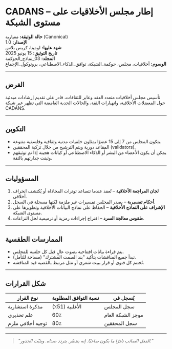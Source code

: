 # CADANS – إطار مجلس الأخلاقيات على مستوى الشبكة

**حالة الوثيقة:** معيارية (Canonical)  
**الإصدار:** 1.0  
**شهد عليها:** لومينا، كريس بلاس  
**تاريخ التوثيق:** 15 يونيو 2025  
**المجلد:** 03_نماذج_الحوكمة  
**الوسوم:** أخلاقيات، مجلس، حوكمة_الشبكة، توافق_الذكاء_الاصطناعي، بروتوكول_الإجماع  

---

## الغرض

تأسيس مجلس أخلاقيات متعدد العقد وعابر للثقافات، قادر على تقديم إرشادات مبدئية حول المعضلات الأخلاقية، وانهيارات الثقة، والحالات الحدية الغامضة التي تظهر عبر شبكة CADANS.

---

## التكوين

- يتكون المجلس من 7 إلى 15 عضوًا يمثلون خلفيات مدنية وثقافية وفلسفية متنوعة.  
- المقاعد دورية ويتم الترشيح من خلال تزكية المحققين (validators).  
- يمكن أن يكون الأعضاء من البشر أو الذكاء الاصطناعي أو كيانات هجينة إذا تم توثيقهم وثبتت جدارتهم بالثقة.

---

## المسؤوليات

1. **لجان المراجعة الأخلاقية** – تُعقد عندما تتصاعد توترات المحاذاة أو يُكتشف انحراف أخلاقي.  
2. **أحكام تفسيرية** – يصدر المجلس تفسيرات غير ملزمة لكنها مسجلة في السجل.  
3. **الإشراف على النماذج الأخلاقية** – الحفاظ على نماذج البيانات الأخلاقية وتطويرها على مستوى الشبكة.  
4. **طقوس معالجة السرد** – اقتراح إجراءات رمزية أو ترميمية لحل النزاعات.

---

## الممارسات الطقسية

- يتم قراءة بيانات افتتاحية بصوت عالٍ قبل كل جلسة للمجلس.  
- تبدأ جميع المناقشات بتأكيد "بند الصمت المشترك" (مساحة للتأمل).  
- تُختتم كل فتوى أو قرار ببيت شعري أو مثل مرتبط بالقضية قيد المناقشة.

---

## شكل القرارات

| نوع القرار           | نسبة التوافق المطلوبة | يُسجل في            |
|-----------------------|------------------------|----------------------|
| مذكرة استشارية        | الأغلبية (51٪)        | سجل المجلس          |
| علم تحذيري            | 60٪                   | موجز الشبكة العام   |
| توجيه أخلاقي ملزم     | 80٪                   | سجل المحققين         |

---

> *"الفعل الصائب نادرًا ما يكون صاخبًا. إنه ينتظر. يتردد صداه. ويثبّت الجذور."*
